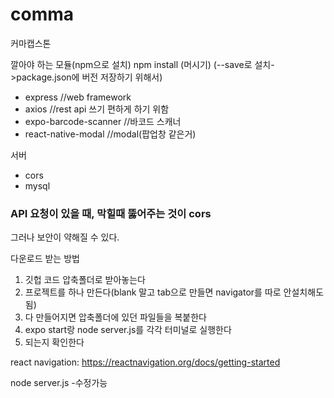 # comma
커마캡스톤


깔아야 하는 모듈(npm으로 설치)
npm install (머시기)
(--save로 설치->package.json에 버전 저장하기 위해서)
- express //web framework
- axios //rest api 쓰기 편하게 하기 위함
- expo-barcode-scanner //바코드 스캐너
- react-native-modal //modal(팝업창 같은거)

서버
- cors
- mysql

### API 요청이 있을 때, 막힐때 뚫어주는 것이 cors
그러나 보안이 약해질 수 있다.

다운로드 받는 방법
1. 깃헙 코드 압축폴더로 받아놓는다
2. 프로젝트를 하나 만든다(blank 말고 tab으로 만들면 navigator를 따로 안설치해도됨)
3. 다 만들어지면 압축폴더에 있던 파일들을 복붙한다
4. expo start랑 node server.js를 각각 터미널로 실행한다
5. 되는지 확인한다

react navigation: https://reactnavigation.org/docs/getting-started

node server.js -수정가능
